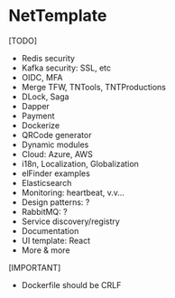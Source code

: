 # NetTemplate

[TODO]
- Redis security
- Kafka security: SSL, etc
- OIDC, MFA
- Merge TFW, TNTools, TNTProductions
- DLock, Saga
- Dapper
- Payment
- Dockerize
- QRCode generator
- Dynamic modules
- Cloud: Azure, AWS
- i18n, Localization, Globalization
- elFinder examples
- Elasticsearch
- Monitoring: heartbeat, v.v...
- Design patterns: ?
- RabbitMQ: ?
- Service discovery/registry
- Documentation
- UI template: React
- More & more

[IMPORTANT]
- Dockerfile should be CRLF